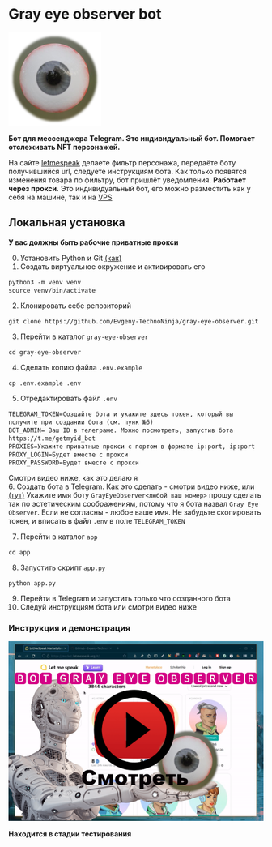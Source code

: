 # Gray eye observer bot

![avatar](images/eyegraybotavatar.png)

**Бот для мессенджера Telegram. Это индивидуальный бот. Помогает отслеживать NFT персонажей.**

На сайте [letmespeak](https://market.letmespeak.org/)  делаете фильтр персонажа, передаёте боту получившийся url, 
следуете инструкциям бота. Как только появятся изменения товара 
по фильтру, бот пришлёт уведомления. **Работает через прокси**. Это индивидуальный бот, 
его можно разместить как у себя на машине, так и на [VPS](https://ru.wikipedia.org/wiki/VPS)

## Локальная установка
**У вас должны быть рабочие приватные прокси**

0. Установить Python и Git [(как)](https://www.google.com/)
1. Создать виртуальное окружение и активировать его
```shell
python3 -m venv venv
source venv/bin/activate
```
2. Клонировать себе репозиторий
```shell
git clone https://github.com/Evgeny-TechnoNinja/gray-eye-observer.git
```
3. Перейти в каталог `gray-eye-observer`
```shell
cd gray-eye-observer
```
4. Сделать копию файла `.env.example`
```shell
cp .env.example .env
```
5. Отредактировать файл `.env`
```.env
TELEGRAM_TOKEN=Создайте бота и укажите здесь токен, который вы получите при создании бота (см. пунк №6)
BOT_ADMIN= Ваш ID в телеграме. Можно посмотреть, запустив бота https://t.me/getmyid_bot
PROXIES=Укажите приватные прокси с портом в формате ip:port, ip:port
PROXY_LOGIN=Будет вместе с прокси
PROXY_PASSWORD=Будет вместе с прокси
```
Смотри видео ниже, как это делаю я  
6. Создать бота в Telegram. Как это сделать - смотри видео ниже, или [(тут)](https://www.google.com/)
Укажите имя боту `GrayEyeObserver<любой ваш номер>` прошу сделать так по эстетическим соображениям,
потому что я бота назвал `Gray Eye Observer`. Если не согласны - любое ваше имя. 
Не забудьте скопировать токен, и вписать в файл `.env` в поле `TELEGRAM_TOKEN`  

7. Перейти в каталог `app`
```shell
cd app
```  
8. Запустить скрипт `app.py`
```shell
python app.py
```  
9. Перейти в Telegram и запустить только что созданного бота
10. Следуй инструкциям бота или смотри видео ниже

### Инструкция и демонстрация
[![Parser Gift](images/look.png)](https://youtu.be/Q-EC04QKuRQ)

**Находится в стадии тестирования**

